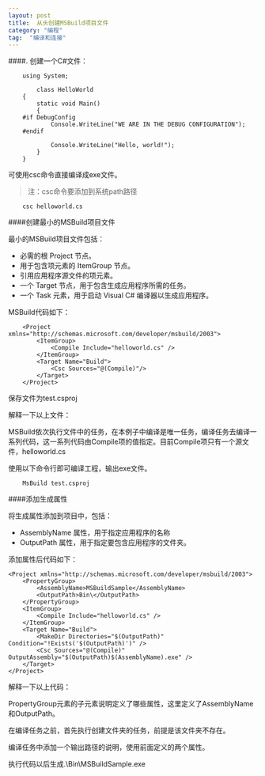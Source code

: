 ```yaml
---
layout: post
title:  从头创建MSBuild项目文件
category: "编程"
tag:  "编译和连接"
---
```


####. 创建一个C#文件：

```
	using System;

		class HelloWorld
	{
	    static void Main()
	    {
	#if DebugConfig
	        Console.WriteLine("WE ARE IN THE DEBUG CONFIGURATION");
	#endif
	
	        Console.WriteLine("Hello, world!");
	    }
	}
```

可使用csc命令直接编译成exe文件。

>注：csc命令要添加到系统path路径

```
	csc helloworld.cs
```

####创建最小的MSBuild项目文件

最小的MSBuild项目文件包括：

- 必需的根 Project 节点。
- 用于包含项元素的 ItemGroup 节点。
- 引用应用程序源文件的项元素。
- 一个 Target 节点，用于包含生成应用程序所需的任务。
- 一个 Task 元素，用于启动 Visual C# 编译器以生成应用程序。

MSBuild代码如下：

```
	<Project xmlns="http://schemas.microsoft.com/developer/msbuild/2003">
		<ItemGroup>
			<Compile Include="helloworld.cs" />
		</ItemGroup>
		<Target Name="Build">
			<Csc Sources="@(Compile)"/>
		</Target>
	</Project>
```

保存文件为test.csproj

解释一下以上文件：

MSBuild依次执行文件中的任务，在本例子中编译是唯一任务，编译任务去编译一系列代码，这一系列代码由Compile项的值指定。目前Compile项只有一个源文件，helloworld.cs

使用以下命令行即可编译工程，输出exe文件。

```
	MsBuild test.csproj
```

####添加生成属性

将生成属性添加到项目中，包括：

- AssemblyName 属性，用于指定应用程序的名称
- OutputPath 属性，用于指定要包含应用程序的文件夹。

添加属性后代码如下：

```
<Project xmlns="http://schemas.microsoft.com/developer/msbuild/2003">
	<PropertyGroup>
		<AssemblyName>MSBuildSample</AssemblyName>
		<OutputPath>Bin\</OutputPath>
	</PropertyGroup>
	<ItemGroup>
		<Compile Include="helloworld.cs" />
	</ItemGroup>
	<Target Name="Build">
		<MakeDir Directories="$(OutputPath)"      Condition="!Exists('$(OutputPath)')" />
		<Csc Sources="@(Compile)" OutputAssembly="$(OutputPath)$(AssemblyName).exe" />
	</Target>
</Project>
```

解释一下以上代码：

PropertyGroup元素的子元素说明定义了哪些属性，这里定义了AssemblyName和OutputPath。

在编译任务之前，首先执行创建文件夹的任务，前提是该文件夹不存在。

编译任务中添加一个输出路径的说明，使用前面定义的两个属性。


执行代码以后生成.\Bin\MSBuildSample.exe



